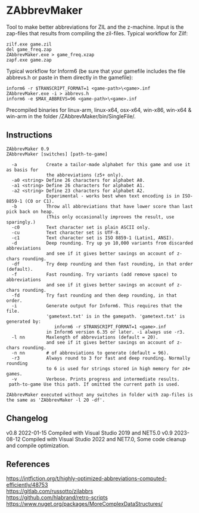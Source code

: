 # ZAbbrevMaker
Tool to make better abbreviations for ZIL and the z-machine. Input is the zap-files that results from compiling the zil-files. Typical workflow for Zilf:

    zilf.exe game.zil
    del game_freq.zap
    ZAbbrevMaker.exe > game_freq.xzap
    zapf.exe game.zap
    
Typical workflow for Inform6 (be sure that your gamefile includes the file abbrevs.h or paste in them directly in the gamefile):

    inform6 -r $TRANSCRIPT_FORMAT=1 <game-path>\<game>.inf
    ZAbbrevMaker.exe -i > abbrevs.h
    inform6 -e $MAX_ABBREVS=96 <game-path>\<game>.inf
    
Precompiled binaries for linux-arm, linux-x64, osx-x64, win-x86, win-x64 & win-arm in the folder /ZAbbrevMaker/bin/SingleFile/.

## Instructions

    ZAbbrevMaker 0.9
    ZAbbrevMaker [switches] [path-to-game]
    
      -a           Create a tailor-made alphabet for this game and use it as basis for
                   the abbreviations (z5+ only).
      -a0 <string> Define 26 characters for alphabet A0.
      -a1 <string> Define 26 characters for alphabet A1.
      -a2 <string> Define 23 characters for alphabet A2.
                   Experimental - works best when text encoding is in ISO-8859-1 (C0 or C1).
      -b           Throw all abbreviations that have lower score than last pick back on heap.
                   (This only occasionally improves the result, use sparingly.)
      -c0          Text character set is plain ASCII only.
      -cu          Text character set is UTF-8.
      -c1          Text character set is ISO 8859-1 (Latin1, ANSI).
      -d           Deep rounding. Try up yo 10,000 variants from discarded abbreviations
                   and see if it gives better savings on account of z-chars rounding.
      -df          Try deep rounding and then fast rounding, in that order (default).
      -f           Fast rounding. Try variants (add remove space) to abbreviations
                   and see if it gives better savings on account of z-chars rounding.
      -fd          Try fast rounding and then deep rounding, in that order.
      -i           Generate output for Inform6. This requires that the file.
                   'gametext.txt' is in the gamepath. 'gametext.txt' is generated by:
                      inform6 -r $TRANSCRIPT_FORMAT=1 <game>.inf
                   in Inform6 version 6.35 or later. -i always use -r3.
      -l nn        Maxlength of abbreviations (default = 20).
                   and see if it gives better savings on account of z-chars rounding.
      -n nn        # of abbreviations to generate (default = 96).
      -r3          Always round to 3 for fast and deep rounding. Normally rounding
                   to 6 is used for strings stored in high memory for z4+ games.
      -v           Verbose. Prints progress and intermediate results.
     path-to-game Use this path. If omitted the current path is used.
    
    ZAbbrevMaker executed without any switches in folder with zap-files is
    the same as 'ZAbbrevMaker -l 20 -df'.
    
## Changelog
v0.8  2022-01-15 Compiled with Visual Studio 2019 and NET5.0
v0.9  2023-08-12 Compiled with Visual Studio 2022 and NET7.0, Some code cleanup and compile optimization.

## References
https://intfiction.org/t/highly-optimized-abbreviations-computed-efficiently/48753  
https://gitlab.com/russotto/zilabbrs  
https://github.com/hlabrand/retro-scripts  
https://www.nuget.org/packages/MoreComplexDataStructures/

